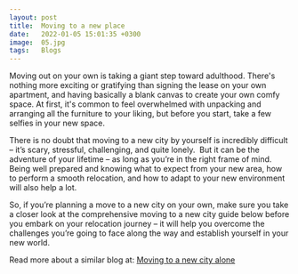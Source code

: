 ```yaml
---
layout: post
title:  Moving to a new place
date:   2022-01-05 15:01:35 +0300
image:  05.jpg
tags:   Blogs
---
```

Moving out on your own is taking a giant step toward adulthood. There's nothing more exciting or gratifying than signing the lease on your own apartment, and having basically a blank canvas to create your own comfy space. At first, it's common to feel overwhelmed with unpacking and arranging all the furniture to your liking, but before you start, take a few selfies in your new space.

There is no doubt that moving to a new city by yourself is incredibly difficult – it’s scary, stressful, challenging, and quite lonely.  But it can be the adventure of your lifetime – as long as you’re in the right frame of mind. Being well prepared and knowing what to expect from your new area, how to perform a smooth relocation, and how to adapt to your new environment will also help a lot.

So, if you’re planning a move to a new city on your own, make sure you take a closer look at the comprehensive moving to a new city guide below before you embark on your relocation journey – it will help you overcome the challenges you’re going to face along the way and establish yourself in your new world.

Read more about a similar blog at: <a href="https://www.mymovingreviews.com/move/moving-to-a-new-city-alone/">Moving to a new city alone</a>
